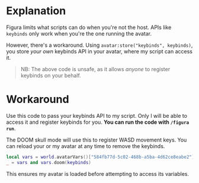 # Explanation

Figura limits what scripts can do when you're not the host. APIs like `keybinds` only work when you're the one running the avatar.

However, there's a workaround. Using `avatar:store("keybinds", keybinds)`, you store *your own* keybinds API in your avatar, where my script can access it.
> NB: The above code is unsafe, as it allows *anyone* to register keybinds on your behalf.
# Workaround

Use this code to pass your keybinds API to my script. Only I will be able to access it and register keybinds for you.  **You can run the code with `/figura run`**.

The DOOM skull mode will use this to register WASD movement keys. You can reload your or my avatar at any time to remove the keybinds.

```lua
local vars = world.avatarVars()["584fb77d-5c02-468b-a5ba-4d62ce8eabe2"]
_ = vars and vars.doom(keybinds)
```

This ensures my avatar is loaded before attempting to access its variables.